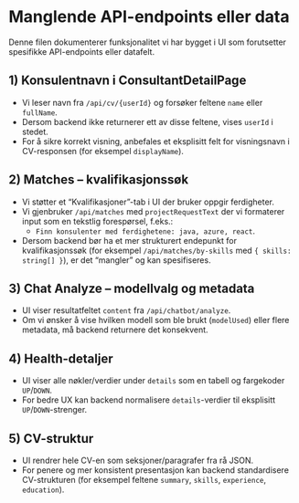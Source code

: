 # Manglende API-endpoints eller data

Denne filen dokumenterer funksjonalitet vi har bygget i UI som forutsetter spesifikke API-endpoints eller datafelt.

## 1) Konsulentnavn i ConsultantDetailPage
- Vi leser navn fra `/api/cv/{userId}` og forsøker feltene `name` eller `fullName`.
- Dersom backend ikke returnerer ett av disse feltene, vises `userId` i stedet.
- For å sikre korrekt visning, anbefales et eksplisitt felt for visningsnavn i CV-responsen (for eksempel `displayName`).

## 2) Matches – kvalifikasjonssøk
- Vi støtter et “Kvalifikasjoner”-tab i UI der bruker oppgir ferdigheter.
- Vi gjenbruker `/api/matches` med `projectRequestText` der vi formaterer input som en tekstlig forespørsel, f.eks.:
  - `Finn konsulenter med ferdighetene: java, azure, react`.
- Dersom backend bør ha et mer strukturert endepunkt for kvalifikasjonssøk (for eksempel `/api/matches/by-skills` med `{ skills: string[] }`), er det “mangler” og kan spesifiseres.

## 3) Chat Analyze – modellvalg og metadata
- UI viser resultatfeltet `content` fra `/api/chatbot/analyze`.
- Om vi ønsker å vise hvilken modell som ble brukt (`modelUsed`) eller flere metadata, må backend returnere det konsekvent.

## 4) Health-detaljer
- UI viser alle nøkler/verdier under `details` som en tabell og fargekoder `UP`/`DOWN`.
- For bedre UX kan backend normalisere `details`-verdier til eksplisitt `UP`/`DOWN`-strenger.

## 5) CV-struktur
- UI rendrer hele CV-en som seksjoner/paragrafer fra rå JSON.
- For penere og mer konsistent presentasjon kan backend standardisere CV-strukturen (for eksempel feltene `summary`, `skills`, `experience`, `education`).

